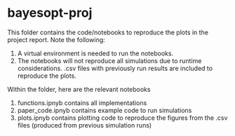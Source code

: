 # bayesopt-proj

This folder contains the code/notebooks to reproduce the plots in the project report. Note the following:
1. A virtual environment is needed to run the notebooks.
2. The notebooks will not reproduce all simulations due to runtime considerations. .csv files with previously run results are included to reproduce the plots.

Within the folder, here are the relevant notebooks
1. functions.ipnyb contains all implementations
2. paper_code.ipnyb contains example code to run simulations
3. plots.ipnyb contains plotting code to reproduce the figures from the .csv files (produced from previous simulation runs)

